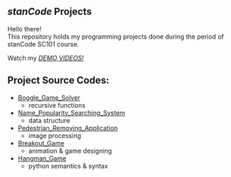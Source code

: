 ## *stanCode* Projects
Hello there!\
This repository holds my programming projects done during the period of stanCode SC101 course.

Watch my *[DEMO VIDEOS!](https://drive.google.com/drive/folders/1Gi3bn9qPW_gR0ISyGzVPLd5Bztdvd7rF?fbclid=IwAR36BW3v_bHn-Idsh-0_ROSWLwrXOzoervZId25OOzH2LX4b6FCGDfULdDg)*

## Project Source Codes:
* [Boggle_Game_Solver](https://github.com/hantsai18/mycode/blob/3f0227fa2dc8db7b97608560e758a50f9b5beb19/boggle_game_solver/boggle.py)
  * recursive functions
* [Name_Popularity_Searching_System](https://github.com/hantsai18/mycode/blob/aa1793a290b45d9d1937ce2cc118e2bf9081ee3d/name%20popularity%20searching%20system/babygraphics.py)
  * data structure
* [Pedestrian_Removing_Application](https://github.com/hantsai18/mycode/blob/ab4d6dee106d7ab5765879b0a940103dd6466d99/pedestrian_removing_application/stanCodoshop.py)
  * image processing
* [Breakout_Game](https://github.com/hantsai18/mycode/blob/fb3a5acf7b1f41d52f6107ff9a838f9e38ee73ce/breakout_game/breakout.py)
  * animation & game designing
* [Hangman_Game](https://github.com/hantsai18/mycode/blob/55130ecabce270d681be868c9d069180dd5b9cb1/hang_man/hangman.py)
  * python semantics & syntax
